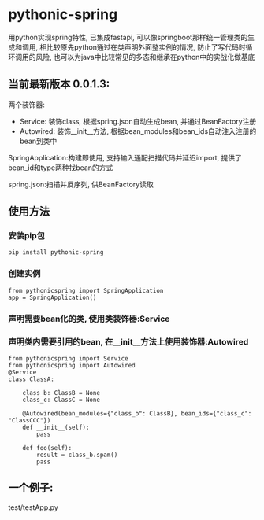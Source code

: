# pythonic-spring

用python实现spring特性, 已集成fastapi, 可以像springboot那样统一管理类的生成和调用, 相比较原先python通过在类声明外面整实例的情况, 防止了写代码时循环调用的风险, 也可以为java中比较常见的多态和继承在python中的实战化做基底

## 当前最新版本 0.0.1.3:

两个装饰器:

- Service: 装饰class, 根据spring.json自动生成bean, 并通过BeanFactory注册
- Autowired: 装饰__init__方法, 根据bean_modules和bean_ids自动注入注册的bean到类中

SpringApplication:构建即使用, 支持输入通配扫描代码并延迟import, 提供了bean_id和type两种找bean的方式

spring.json:扫描并反序列, 供BeanFactory读取

## 使用方法

### 安装pip包  

    pip install pythonic-spring

### 创建实例

    from pythonicspring import SpringApplication
    app = SpringApplication()

### 声明需要bean化的类, 使用类装饰器:Service

### 声明类内需要引用的bean, 在__init__方法上使用装饰器:Autowired

    from pythonicspring import Service
    from pythonicspring import Autowired
    @Service
    class ClassA:
    
        class_b: ClassB = None
        class_c: ClassC = None
        
        @Autowired(bean_modules={"class_b": ClassB}, bean_ids={"class_c": "ClassCCC"})
        def __init__(self):
            pass
            
        def foo(self):
            result = class_b.spam()
            pass

## 一个例子:

test/testApp.py



